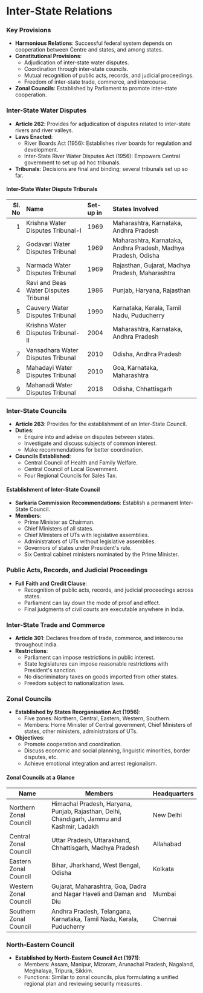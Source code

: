 # Inter-State Relations

### Key Provisions

- **Harmonious Relations**: Successful federal system depends on cooperation between Centre and states, and among states.
- **Constitutional Provisions**:
  - Adjudication of inter-state water disputes.
  - Coordination through inter-state councils.
  - Mutual recognition of public acts, records, and judicial proceedings.
  - Freedom of inter-state trade, commerce, and intercourse.
- **Zonal Councils**: Established by Parliament to promote inter-state cooperation.

### Inter-State Water Disputes

- **Article 262**: Provides for adjudication of disputes related to inter-state rivers and river valleys.
- **Laws Enacted**:
  - River Boards Act (1956): Establishes river boards for regulation and development.
  - Inter-State River Water Disputes Act (1956): Empowers Central government to set up ad hoc tribunals.
- **Tribunals**: Decisions are final and binding; several tribunals set up so far.

#### Inter-State Water Dispute Tribunals

| Sl. No | Name                                | Set-up in | States Involved                                                                 |
|-------:|:------------------------------------|:----------|:-----------------------------------------------------------------------------------|
|      1 | Krishna Water Disputes Tribunal-I   | 1969      | Maharashtra, Karnataka, Andhra Pradesh                                           |
|      2 | Godavari Water Disputes Tribunal    | 1969      | Maharashtra, Karnataka, Andhra Pradesh, Madhya Pradesh, Odisha                   |
|      3 | Narmada Water Disputes Tribunal     | 1969      | Rajasthan, Gujarat, Madhya Pradesh, Maharashtra                                  |
|      4 | Ravi and Beas Water Disputes Tribunal | 1986    | Punjab, Haryana, Rajasthan                                                        |
|      5 | Cauvery Water Disputes Tribunal     | 1990      | Karnataka, Kerala, Tamil Nadu, Puducherry                                        |
|      6 | Krishna Water Disputes Tribunal-II  | 2004      | Maharashtra, Karnataka, Andhra Pradesh                                           |
|      7 | Vansadhara Water Disputes Tribunal  | 2010      | Odisha, Andhra Pradesh                                                           |
|      8 | Mahadayi Water Disputes Tribunal    | 2010      | Goa, Karnataka, Maharashtra                                                      |
|      9 | Mahanadi Water Disputes Tribunal    | 2018      | Odisha, Chhattisgarh                                                             |

### Inter-State Councils

- **Article 263**: Provides for the establishment of an Inter-State Council.
- **Duties**:
  - Enquire into and advise on disputes between states.
  - Investigate and discuss subjects of common interest.
  - Make recommendations for better coordination.
- **Councils Established**:
  - Central Council of Health and Family Welfare.
  - Central Council of Local Government.
  - Four Regional Councils for Sales Tax.

#### Establishment of Inter-State Council

- **Sarkaria Commission Recommendations**: Establish a permanent Inter-State Council.
- **Members**:
  - Prime Minister as Chairman.
  - Chief Ministers of all states.
  - Chief Ministers of UTs with legislative assemblies.
  - Administrators of UTs without legislative assemblies.
  - Governors of states under President's rule.
  - Six Central cabinet ministers nominated by the Prime Minister.

### Public Acts, Records, and Judicial Proceedings

- **Full Faith and Credit Clause**:
  - Recognition of public acts, records, and judicial proceedings across states.
  - Parliament can lay down the mode of proof and effect.
  - Final judgments of civil courts are executable anywhere in India.

### Inter-State Trade and Commerce

- **Article 301**: Declares freedom of trade, commerce, and intercourse throughout India.
- **Restrictions**:
  - Parliament can impose restrictions in public interest.
  - State legislatures can impose reasonable restrictions with President's sanction.
  - No discriminatory taxes on goods imported from other states.
  - Freedom subject to nationalization laws.

### Zonal Councils

- **Established by States Reorganisation Act (1956)**:
  - Five zones: Northern, Central, Eastern, Western, Southern.
  - Members: Home Minister of Central government, Chief Ministers of states, other ministers, administrators of UTs.
- **Objectives**:
  - Promote cooperation and coordination.
  - Discuss economic and social planning, linguistic minorities, border disputes, etc.
  - Achieve emotional integration and arrest regionalism.

#### Zonal Councils at a Glance

| Name                  | Members                                                                                                                                 | Headquarters  |
|-----------------------|---------------------------------------------------------------------------------------------------------------------------------------|---------------|
| Northern Zonal Council | Himachal Pradesh, Haryana, Punjab, Rajasthan, Delhi, Chandigarh, Jammu and Kashmir, Ladakh                                           | New Delhi     |
| Central Zonal Council | Uttar Pradesh, Uttarakhand, Chhattisgarh, Madhya Pradesh                                                                             | Allahabad     |
| Eastern Zonal Council  | Bihar, Jharkhand, West Bengal, Odisha                                                                                                | Kolkata       |
| Western Zonal Council  | Gujarat, Maharashtra, Goa, Dadra and Nagar Haveli and Daman and Diu                                                                  | Mumbai        |
| Southern Zonal Council | Andhra Pradesh, Telangana, Karnataka, Tamil Nadu, Kerala, Puducherry                                                                  | Chennai       |

### North-Eastern Council

- **Established by North-Eastern Council Act (1971)**:
  - Members: Assam, Manipur, Mizoram, Arunachal Pradesh, Nagaland, Meghalaya, Tripura, Sikkim.
  - Functions: Similar to zonal councils, plus formulating a unified regional plan and reviewing security measures.